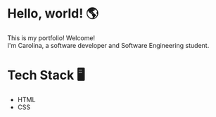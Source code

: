 # Hello, world! 🌎

This is my portfolio! Welcome!  
I'm Carolina, a software developer and Software Engineering student.

# Tech Stack 🖥️
- HTML
- CSS
